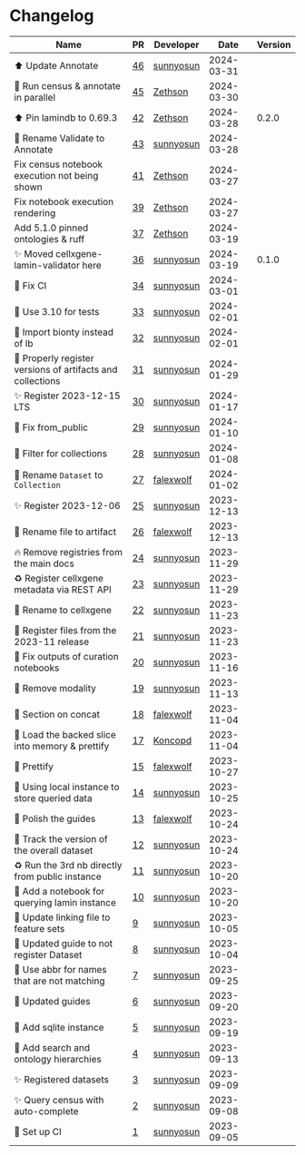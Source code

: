 # Changelog

<!-- prettier-ignore -->
Name | PR | Developer | Date | Version
--- | --- | --- | --- | ---
⬆️ Update Annotate | [46](https://github.com/laminlabs/cellxgene-lamin/pull/46) | [sunnyosun](https://github.com/sunnyosun) | 2024-03-31 |
:art: Run census & annotate in parallel | [45](https://github.com/laminlabs/cellxgene-lamin/pull/45) | [Zethson](https://github.com/Zethson) | 2024-03-30 |
⬆️ Pin lamindb to 0.69.3 | [42](https://github.com/laminlabs/cellxgene-lamin/pull/42) | [Zethson](https://github.com/Zethson) | 2024-03-28 | 0.2.0
🚚 Rename Validate to Annotate | [43](https://github.com/laminlabs/cellxgene-lamin/pull/43) | [sunnyosun](https://github.com/sunnyosun) | 2024-03-28 |
Fix census notebook execution not being shown | [41](https://github.com/laminlabs/cellxgene-lamin/pull/41) | [Zethson](https://github.com/Zethson) | 2024-03-27 |
Fix notebook execution rendering | [39](https://github.com/laminlabs/cellxgene-lamin/pull/39) | [Zethson](https://github.com/Zethson) | 2024-03-27 |
Add 5.1.0 pinned ontologies & ruff | [37](https://github.com/laminlabs/cellxgene-lamin/pull/37) | [Zethson](https://github.com/Zethson) | 2024-03-19 |
✨ Moved cellxgene-lamin-validator here | [36](https://github.com/laminlabs/cellxgene-lamin/pull/36) | [sunnyosun](https://github.com/sunnyosun) | 2024-03-19 | 0.1.0
💚 Fix CI | [34](https://github.com/laminlabs/cellxgene-lamin/pull/34) | [sunnyosun](https://github.com/sunnyosun) | 2024-03-01 |
👷 Use 3.10 for tests | [33](https://github.com/laminlabs/cellxgene-lamin/pull/33) | [sunnyosun](https://github.com/sunnyosun) | 2024-02-01 |
🎨 Import bionty instead of lb | [32](https://github.com/laminlabs/cellxgene-lamin/pull/32) | [sunnyosun](https://github.com/sunnyosun) | 2024-02-01 |
🎨 Properly register versions of artifacts and collections | [31](https://github.com/laminlabs/cellxgene-lamin/pull/31) | [sunnyosun](https://github.com/sunnyosun) | 2024-01-29 |
✨ Register 2023-12-15 LTS | [30](https://github.com/laminlabs/cellxgene-lamin/pull/30) | [sunnyosun](https://github.com/sunnyosun) | 2024-01-17 |
🐛 Fix from_public | [29](https://github.com/laminlabs/cellxgene-lamin/pull/29) | [sunnyosun](https://github.com/sunnyosun) | 2024-01-10 |
🎨 Filter for collections | [28](https://github.com/laminlabs/cellxgene-lamin/pull/28) | [sunnyosun](https://github.com/sunnyosun) | 2024-01-08 |
🚚 Rename `Dataset` to `Collection` | [27](https://github.com/laminlabs/cellxgene-lamin/pull/27) | [falexwolf](https://github.com/falexwolf) | 2024-01-02 |
✨ Register 2023-12-06 | [25](https://github.com/laminlabs/cellxgene-lamin/pull/25) | [sunnyosun](https://github.com/sunnyosun) | 2023-12-13 |
🚚 Rename file to artifact | [26](https://github.com/laminlabs/cellxgene-lamin/pull/26) | [falexwolf](https://github.com/falexwolf) | 2023-12-13 |
🔥 Remove registries from the main docs | [24](https://github.com/laminlabs/cellxgene-lamin/pull/24) | [sunnyosun](https://github.com/sunnyosun) | 2023-11-29 |
♻️ Register cellxgene metadata via REST API | [23](https://github.com/laminlabs/cellxgene-lamin/pull/23) | [sunnyosun](https://github.com/sunnyosun) | 2023-11-29 |
🚚 Rename to cellxgene | [22](https://github.com/laminlabs/cellxgene-lamin/pull/22) | [sunnyosun](https://github.com/sunnyosun) | 2023-11-23 |
🍱 Register files from the 2023-11 release | [21](https://github.com/laminlabs/cellxgene-census-lamin/pull/21) | [sunnyosun](https://github.com/sunnyosun) | 2023-11-23 |
📝 Fix outputs of curation notebooks | [20](https://github.com/laminlabs/cellxgene-census-lamin/pull/20) | [sunnyosun](https://github.com/sunnyosun) | 2023-11-16 |
📝 Remove modality | [19](https://github.com/laminlabs/cellxgene-census-lamin/pull/19) | [sunnyosun](https://github.com/sunnyosun) | 2023-11-13 |
📝 Section on concat | [18](https://github.com/laminlabs/cellxgene-census-lamin/pull/18) | [falexwolf](https://github.com/falexwolf) | 2023-11-04 |
📝 Load the backed slice into memory & prettify | [17](https://github.com/laminlabs/cellxgene-census-lamin/pull/17) | [Koncopd](https://github.com/Koncopd) | 2023-11-04 |
📝 Prettify | [15](https://github.com/laminlabs/cellxgene-census-lamin/pull/15) | [falexwolf](https://github.com/falexwolf) | 2023-10-27 |
🎨 Using local instance to store queried data | [14](https://github.com/laminlabs/cellxgene-census-lamin/pull/14) | [sunnyosun](https://github.com/sunnyosun) | 2023-10-25 |
💄 Polish the guides | [13](https://github.com/laminlabs/cellxgene-census-lamin/pull/13) | [falexwolf](https://github.com/falexwolf) | 2023-10-24 |
🎨 Track the version of the overall dataset | [12](https://github.com/laminlabs/cellxgene-census-lamin/pull/12) | [sunnyosun](https://github.com/sunnyosun) | 2023-10-24 |
♻️ Run the 3rd nb directly from public instance | [11](https://github.com/laminlabs/cellxgene-census-lamin/pull/11) | [sunnyosun](https://github.com/sunnyosun) | 2023-10-20 |
📝 Add a notebook for querying lamin instance | [10](https://github.com/laminlabs/cellxgene-census-lamin/pull/10) | [sunnyosun](https://github.com/sunnyosun) | 2023-10-20 |
📝 Update linking file to feature sets | [9](https://github.com/laminlabs/cellxgene-census-lamin/pull/9) | [sunnyosun](https://github.com/sunnyosun) | 2023-10-05 |
📝 Updated guide to not register Dataset | [8](https://github.com/laminlabs/cellxgene-census-lamin/pull/8) | [sunnyosun](https://github.com/sunnyosun) | 2023-10-04 |
🎨 Use abbr for names that are not matching | [7](https://github.com/laminlabs/cellxgene-census-lamin/pull/7) | [sunnyosun](https://github.com/sunnyosun) | 2023-09-25 |
📝 Updated guides | [6](https://github.com/laminlabs/cellxgene-census-lamin/pull/6) | [sunnyosun](https://github.com/sunnyosun) | 2023-09-20 |
🍱 Add sqlite instance | [5](https://github.com/laminlabs/cellxgene-census-lamin/pull/5) | [sunnyosun](https://github.com/sunnyosun) | 2023-09-19 |
📝 Add search and ontology hierarchies | [4](https://github.com/laminlabs/cellxgene-census-lamin/pull/4) | [sunnyosun](https://github.com/sunnyosun) | 2023-09-13 |
✨ Registered datasets | [3](https://github.com/laminlabs/cellxgene-census-lamin/pull/3) | [sunnyosun](https://github.com/sunnyosun) | 2023-09-09 |
✨ Query census with auto-complete | [2](https://github.com/laminlabs/cellxgene-census-lamin/pull/2) | [sunnyosun](https://github.com/sunnyosun) | 2023-09-08 |
👷 Set up CI | [1](https://github.com/laminlabs/cellxgene-census-lamin/pull/1) | [sunnyosun](https://github.com/sunnyosun) | 2023-09-05 |
